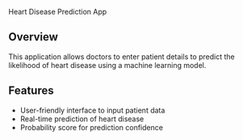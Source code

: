  Heart Disease Prediction App

## Overview
This application allows doctors to enter patient details to predict the likelihood of heart disease using a machine learning model.

## Features
- User-friendly interface to input patient data
- Real-time prediction of heart disease
- Probability score for prediction confidence
